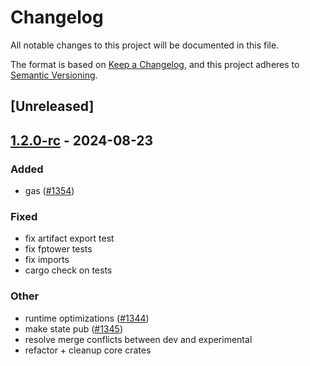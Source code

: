 # Changelog
All notable changes to this project will be documented in this file.

The format is based on [Keep a Changelog](https://keepachangelog.com/en/1.0.0/),
and this project adheres to [Semantic Versioning](https://semver.org/spec/v2.0.0.html).

## [Unreleased]

## [1.2.0-rc](https://github.com/succinctlabs/sp1/releases/tag/sp1-core-executor-v1.2.0-rc) - 2024-08-23

### Added
- gas ([#1354](https://github.com/succinctlabs/sp1/pull/1354))

### Fixed
- fix artifact export test
- fix fptower tests
- fix imports
- cargo check on tests

### Other
- runtime optimizations ([#1344](https://github.com/succinctlabs/sp1/pull/1344))
- make state pub ([#1345](https://github.com/succinctlabs/sp1/pull/1345))
- resolve merge conflicts between dev and experimental
- refactor + cleanup core crates
